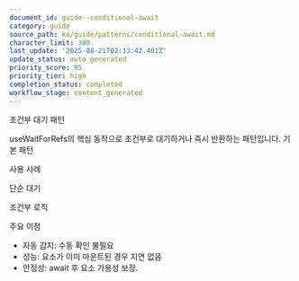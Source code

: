 ```yaml
---
document_id: guide--conditional-await
category: guide
source_path: ko/guide/patterns/conditional-await.md
character_limit: 300
last_update: '2025-08-21T02:13:42.401Z'
update_status: auto_generated
priority_score: 95
priority_tier: high
completion_status: completed
workflow_stage: content_generated
---
```

조건부 대기 패턴

useWaitForRefs의 핵심 동작으로 조건부로 대기하거나 즉시 반환하는 패턴입니다. 기본 패턴

사용 사례

단순 대기

조건부 로직

주요 이점

- 자동 감지: 수동 확인 불필요
- 성능: 요소가 이미 마운트된 경우 지연 없음
- 안정성: await 후 요소 가용성 보장.
